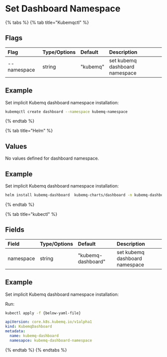 # Set Dashboard Namespace

{% tabs %}
{% tab title="Kubemqctl" %}
## Flags

| Flag | Type/Options | Default | Description |
| :--- | :--- | :--- | :--- |
| --namespace | string | "kubemq" | set kubemq dashboard namespace |

## Example

Set implicit Kubemq dashboard namespace installation:

```bash
kubemqctl create dashboard --namespace kubemq-namespace
```
{% endtab %}

{% tab title="Helm" %}
## Values

No values defined for dashboard namespace.

## Example

Set implicit Kubemq dashboard namespace installation:

```bash
helm install kubemq-dashboard  kubemq-charts/dashboard -n kubemq-dashboard-namesapce
```
{% endtab %}

{% tab title="kubectl" %}
## Fields

| Field | Type/Options | Default | Description |
| :--- | :--- | :--- | :--- |
| namespace | string | "kubemq-dashboard" | set kubemq dashboard namespace |

## Example

Set implicit Kubemq dashboard namespace installation:

Run:

```bash
kubectl apply -f {below-yaml-file}
```

```yaml
apiVersion: core.k8s.kubemq.io/v1alpha1
kind: KubemqDashboard
metadata:
  name: kubemq-dashboard
  namesapce: kubemq-dashboard-namespace
```
{% endtab %}
{% endtabs %}

